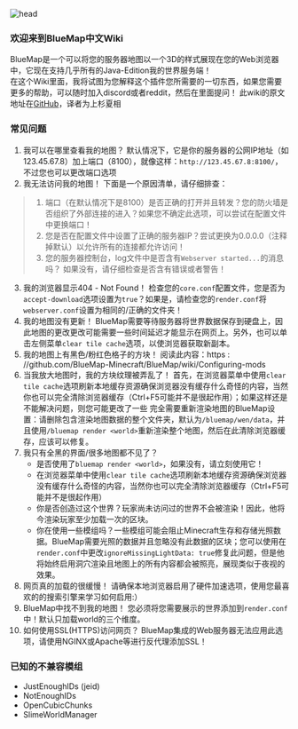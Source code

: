 ![head](https://bluecolored.de/paste/BluemapBanner.png)
### 欢迎来到BlueMap中文Wiki  
BlueMap是一个可以将您的服务器地图以一个3D的样式展现在您的Web浏览器中，它现在支持几乎所有的Java-Edition我的世界服务端！  
在这个Wiki里面，我将试图为您解释这个插件您所需要的一切东西，如果您需要更多的帮助，可以随时加入discord或者reddit，然后在里面提问！
此wiki的原文地址在[GitHub](https://github.com/BlueMap-Minecraft/BlueMap/wiki)，译者为上杉夏相
### 常见问题  
1.  我可以在哪里查看我的地图？
    默认情况下，它是你的服务器的公网IP地址（如123.45.67.8）加上端口（8100），就像这样：`http://123.45.67.8:8100/`，不过您也可以更改端口选项
2. 我无法访问我的地图！
    下面是一个原因清单，请仔细排查：
> 1. 端口（在默认情况下是8100）是否正确的打开并且转发？您的防火墙是否组织了外部连接的进入？如果您不确定此选项，可以尝试在配置文件中更换端口！
> 2. 您是否在配置文件中设置了正确的服务器IP？尝试更换为0.0.0.0（注释掉默认）以允许所有的连接都允许访问！
> 3. 您的服务器控制台，log文件中是否含有`Webserver started...`的消息吗？ 如果没有，请仔细检查是否含有错误或者警告！
3. 我的浏览器显示404 - Not Found！
    检查您的`core.conf`配置文件，您是否为`accept-download`选项设置为`true`？如果是，请检查您的`render.conf`将`webserver.conf`设置为相同的/正确的文件夹！  
4. 我的地图没有更新！
    BlueMap需要等待服务器将世界数据保存到硬盘上，因此地图的更改更改可能需要一些时间延迟才能显示在网页上。另外，也可以单击左侧菜单`clear tile cache`选项，以使浏览器获取新副本。
5. 我的地图上有黑色/粉红色格子的方块！
    阅读此内容：https : //github.com/BlueMap-Minecraft/BlueMap/wiki/Configuring-mods
6. 当我放大地图时，我的方块纹理被弄乱了！
    首先，在浏览器菜单中使用`clear tile cache`选项刷新本地缓存资源确保浏览器没有缓存什么奇怪的内容，当然你也可以完全清除浏览器缓存（Ctrl+F5可能并不是很起作用）；如果这样还是不能解决问题，则您可能更改了一些 完全需要重新渲染地图的BlueMap设置：请删除包含渲染地图数据的整个文件夹，默认为`/bluemap/wen/data`，并且使用`/bluemap render <world>`重新渲染整个地图，然后在此清除浏览器缓存，应该可以修复。
7. 我只有全黑的界面/很多地图都不见了？
    - 是否使用了`bluemap render <world>`，如果没有，请立刻使用它！
    - 在浏览器菜单中使用`clear tile cache`选项刷新本地缓存资源确保浏览器没有缓存什么奇怪的内容，当然你也可以完全清除浏览器缓存（Ctrl+F5可能并不是很起作用）
    - 你是否创造过这个世界？玩家尚未访问过的世界不会被渲染！因此，他将今渲染玩家至少加载一次的区块。
    - 你在使用一些模组吗？一些模组可能会阻止Minecraft生存和存储光照数据。BlueMap需要光照的数据并且忽略没有此数据的区块；您可以使用在`render.conf`中更改`ignoreMissingLightData: true`修复此问题，但是他将始终启用洞穴渲染且地图上的所有内容都会被照亮，展现类似于夜视的效果。
8. 网页真的加载的很缓慢！
    请确保本地浏览器启用了硬件加速选项，使用您最喜欢的的搜索引擎来学习如何启用:）
9. BlueMap中找不到我的地图！
    您必须将您需要展示的世界添加到`render.conf`中！默认只加载world的三个维度。
10. 如何使用SSL(HTTPS)访问网页？
    BlueMap集成的Web服务器无法应用此选项，请使用NGINX或Apache等进行反代理添加SSL！
### 已知的不兼容模组
- JustEnoughIDs (jeid)
- NotEnoughIDs
- OpenCubicChunks
- SlimeWorldManager
